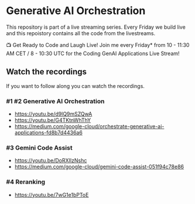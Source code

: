# Generative AI Orchestration
This repository is part of a live streaming series. 
Every Friday we build live and this repoistory contains all the code from the livestreams. 

📺 Get Ready to Code and Laugh Live! 
Join me every Friday* from 10 - 11:30 AM CET / 8 - 10:30 UTC for the Coding GenAI Applications Live Stream!

## Watch the recordings
If you want to follow along you can watch the recordings. 

### #1 #2 Generative AI Orchestration
* https://youtu.be/d9lQ9mSZQwA
* https://youtu.be/G4TKtnWhThY
* https://medium.com/google-cloud/orchestrate-generative-ai-applications-fd8b7d4436a6

### #3 Gemini Code Assist
* https://youtu.be/DoRXIlzNshc
* https://medium.com/google-cloud/gemini-code-assist-051f94c78e86

### #4 Reranking
* https://youtu.be/7wG1e1bPToE


